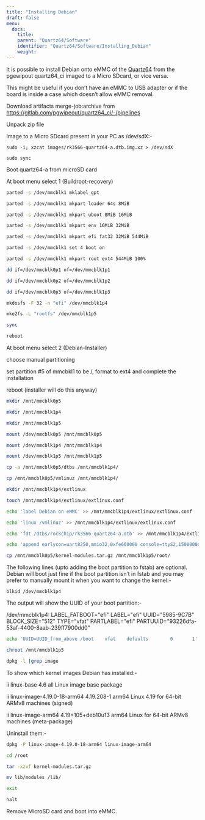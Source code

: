 ```yaml
---
title: "Installing Debian"
draft: false
menu:
  docs:
    title:
    parent: "Quartz64/Software"
    identifier: "Quartz64/Software/Installing_Debian"
    weight: 
---
```


It is possible to install Debian onto eMMC of the [Quartz64](/documentation/Quartz64) from the pgewipout quartz64_ci imaged to a Micro SDcard, or vice versa.

This might be useful if you don’t have an eMMC to USB adapter or if the board is inside a case which doesn’t allow eMMC removal.

Download artifacts merge-job:archive from https://gitlab.com/pgwipeout/quartz64_ci/-/pipelines

Unpack zip file

Image to a Micro SDcard present in your PC as /dev/sdX:-

`sudo -i; xzcat images/rk3566-quartz64-a.dtb.img.xz > /dev/sdX`

`sudo sync`

Boot quartz64-a from microSD card

At boot menu select 1 (Buildroot-recovery)

```sh
parted -s /dev/mmcblk1 mklabel gpt

parted -s /dev/mmcblk1 mkpart loader 64s 8MiB

parted -s /dev/mmcblk1 mkpart uboot 8MiB 16MiB

parted -s /dev/mmcblk1 mkpart env 16MiB 32MiB

parted -s /dev/mmcblk1 mkpart efi fat32 32MiB 544MiB

parted -s /dev/mmcblk1 set 4 boot on

parted -s /dev/mmcblk1 mkpart root ext4 544MiB 100%

dd if=/dev/mmcblk0p1 of=/dev/mmcblk1p1

dd if=/dev/mmcblk0p2 of=/dev/mmcblk1p2

dd if=/dev/mmcblk0p3 of=/dev/mmcblk1p3

mkdosfs -F 32 -n "efi" /dev/mmcblk1p4

mke2fs -L "rootfs" /dev/mmcblk1p5

sync

reboot
```

At boot menu select 2 (Debian-Installer)

choose manual partitioning

set partition #5 of mmcbkl1 to be /, format to ext4 and complete the installation

reboot (installer will do this anyway)

```sh
mkdir /mnt/mmcblk0p5

mkdir /mnt/mmcblk1p4

mkdir /mnt/mmcblk1p5

mount /dev/mmcblk0p5 /mnt/mmcblk0p5

mount /dev/mmcblk1p4 /mnt/mmcblk1p4

mount /dev/mmcblk1p5 /mnt/mmcblk1p5

cp -a /mnt/mmcblk0p5/dtbs /mnt/mmcblk1p4/

cp /mnt/mmcblk0p5/vmlinuz /mnt/mmcblk1p4/

mkdir /mnt/mmcblk1p4/extlinux

touch /mnt/mmcblk1p4/extlinux/extlinux.conf

echo 'label Debian on eMMC' >> /mnt/mmcblk1p4/extlinux/extlinux.conf

echo 'linux /vmlinuz' >> /mnt/mmcblk1p4/extlinux/extlinux.conf

echo 'fdt /dtbs/rockchip/rk3566-quartz64-a.dtb' >> /mnt/mmcblk1p4/extlinux/extlinux.conf

echo 'append earlycon=uart8250,mmio32,0xfe660000 console=ttyS2,1500000n8 root=/dev/mmcblk1p5 rootwait' >> /mnt/mmcblk1p4/extlinux/extlinux.conf

cp /mnt/mmcblk0p5/kernel-modules.tar.gz /mnt/mmcblk1p5/root/
```

The following lines (upto adding the boot partition to fstab) are optional. Debian will boot just fine if the boot partition isn’t in fstab and you may prefer to manually mount it when you want to change the kernel:-

`blkid /dev/mmcblk1p4`

The output will show the UUID of your boot partition:-

/dev/mmcblk1p4: LABEL_FATBOOT="efi" LABEL="efi" UUID="5985-9C7B" BLOCK_SIZE="512" TYPE="vfat" PARTLABEL="efi" PARTUUID="93226dfa-53af-4400-8aab-239ff7900dd0"

```sh
echo 'UUID=UUID_from_above /boot    vfat    defaults        0       1' >> /mnt/mmcblk1p5/etc/fstab

chroot /mnt/mmcblk1p5

dpkg -l |grep image
```

To show which kernel images Debian has installed:-

ii  linux-base                    4.6                          all          Linux image base package

ii  linux-image-4.19.0-18-arm64   4.19.208-1                   arm64        Linux 4.19 for 64-bit ARMv8 machines (signed)

ii  linux-image-arm64             4.19+105+deb10u13            arm64        Linux for 64-bit ARMv8 machines (meta-package)

Uninstall them:-

```sh
dpkg -P linux-image-4.19.0-18-arm64 linux-image-arm64

cd /root

tar -xzvf kernel-modules.tar.gz

mv lib/modules /lib/

exit

halt
```

Remove MicroSD card and boot into eMMC.
